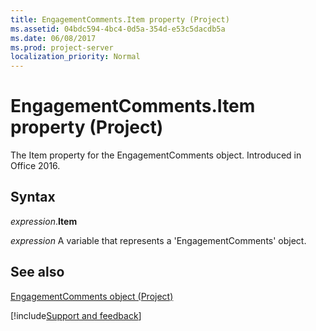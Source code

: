 ```yaml
---
title: EngagementComments.Item property (Project)
ms.assetid: 04bdc594-4bc4-0d5a-354d-e53c5dacdb5a
ms.date: 06/08/2017
ms.prod: project-server
localization_priority: Normal
---
```



# EngagementComments.Item property (Project)

The Item property for the EngagementComments object. Introduced in Office 2016.


## Syntax

_expression_.**Item**

_expression_ A variable that represents a 'EngagementComments' object.


## See also


[EngagementComments object (Project)](Project.engagementcomments.md)

[!include[Support and feedback](~/includes/feedback-boilerplate.md)]